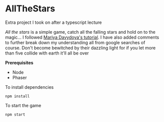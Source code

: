 # AllTheStars
Extra project I took on after a typescript lecture

_All the stars_ is a simple game, catch all the falling stars and hold on to the magic...
I followed [Mariya Davydoya's tutorial](https://www.freecodecamp.org/news/how-to-build-a-simple-game-in-the-browser-with-phaser-3-and-typescript-bdc94719135/).
I have also added comments to further break down my understanding all from google searches of course.
Don't become bewitched by their dazzling light for if you let more than five collide with earth it'll all be over

__Prerequisites__
 * Node
 * Phaser
 
To install dependencies

```
npm install
```

To start the game

```
npm start
```
